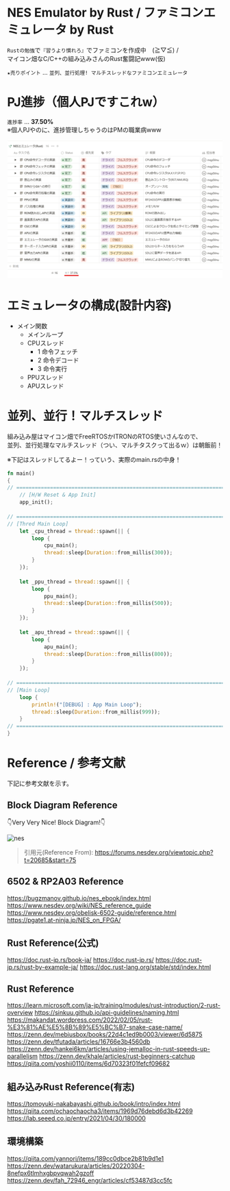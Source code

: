 # NES Emulator by Rust / ファミコンエミュレータ by Rust
`Rustの勉強`で`『習うより慣れろ』`でファミコンを作成中　(≧▽≦) /  
マイコン畑なC/C++の組み込みさんのRust奮闘記www(仮)  
  
`★売りポイント` ... `並列、並行処理! マルチスレッドなファミコンエミュレータ`

# PJ進捗（個人PJですこれw）
`進捗率` ... **37.50%**  
※個人PJやのに、進捗管理しちゃうのはPMの職業病www

<img src="dev/pj_status.png" alt="file">

# エミュレータの構成(設計内容)

- メイン関数
  - メインループ
  - CPUスレッド
    - 1 命令フェッチ
    - 2 命令デコード
    - 3 命令実行
  - PPUスレッド
  - APUスレッド

# 並列、並行！マルチスレッド
組み込み屋はマイコン畑でFreeRTOSかITRONのRTOS使いさんなので、  
並列、並行処理なマルチスレッド（つい、マルチタスクって出るｗ）は朝飯前！

※下記はスレッドしてるよー！っていう、実際のmain.rsの中身！

```Rust:main.rs
fn main()
{
// ==================================================================================
    // [H/W Reset & App Init]
    app_init();

// ==================================================================================
// [Thred Main Loop]
    let _cpu_thread = thread::spawn(|| {
        loop {
            cpu_main();
            thread::sleep(Duration::from_millis(300));
        }
    });

    let _ppu_thread = thread::spawn(|| {
        loop {
            ppu_main();
            thread::sleep(Duration::from_millis(500));
        }
    });

    let _apu_thread = thread::spawn(|| {
        loop {
            apu_main();
            thread::sleep(Duration::from_millis(800));
        }
    });

// ==================================================================================
// [Main Loop]
    loop {
        println!("[DEBUG] : App Main Loop");
        thread::sleep(Duration::from_millis(999));
    }
// ==================================================================================
}
```
# Reference / 参考文献
下記に参考文献を示す。

## Block Diagram Reference
👇Very Very Nice! Block Diagram!👇

<img src="https://www.zupimages.net/up/20/35/rswa.png" alt="nes">

> 引用元(Reference From): https://forums.nesdev.org/viewtopic.php?t=20685&start=75

## 6502 & RP2A03 Reference
https://bugzmanov.github.io/nes_ebook/index.html
https://www.nesdev.org/wiki/NES_reference_guide
https://www.nesdev.org/obelisk-6502-guide/reference.html
https://pgate1.at-ninja.jp/NES_on_FPGA/

## Rust Reference(公式)
https://doc.rust-jp.rs/book-ja/
https://doc.rust-jp.rs/
https://doc.rust-jp.rs/rust-by-example-ja/
https://doc.rust-lang.org/stable/std/index.html

## Rust Reference
https://learn.microsoft.com/ja-jp/training/modules/rust-introduction/2-rust-overview
https://sinkuu.github.io/api-guidelines/naming.html
https://makandat.wordpress.com/2022/02/05/rust-%E3%81%AE%E5%8B%89%E5%BC%B7-snake-case-name/
https://zenn.dev/mebiusbox/books/22d4c1ed9b0003/viewer/6d5875
https://zenn.dev/tfutada/articles/16766e3b4560db
https://zenn.dev/hankei6km/articles/using-jemalloc-in-rust-speeds-up-parallelism
https://zenn.dev/khale/articles/rust-beginners-catchup
https://qiita.com/yoshii0110/items/6d70323f01fefcf09682

## 組み込みRust Reference(有志)
https://tomoyuki-nakabayashi.github.io/book/intro/index.html
https://qiita.com/ochaochaocha3/items/1969d76debd6d3b42269
https://lab.seeed.co.jp/entry/2021/04/30/180000

## 環境構築
https://qiita.com/yannori/items/189cc0dbce2b81b9d1e1
https://zenn.dev/watarukura/articles/20220304-8nefpx6tlmhxgbpvqwah2gzoff
https://zenn.dev/fah_72946_engr/articles/cf53487d3cc5fc